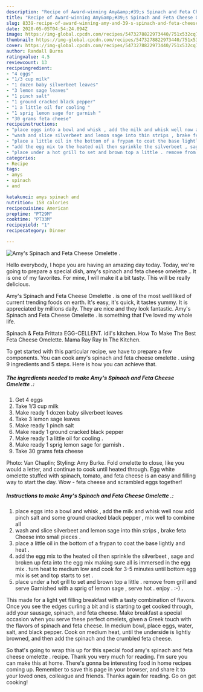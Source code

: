 ```yaml
---
description: "Recipe of Award-winning Amy&amp;#39;s Spinach and Feta Cheese Omelette ."
title: "Recipe of Award-winning Amy&amp;#39;s Spinach and Feta Cheese Omelette ."
slug: 8339-recipe-of-award-winning-amy-and-39-s-spinach-and-feta-cheese-omelette
date: 2020-05-05T04:54:24.094Z
image: https://img-global.cpcdn.com/recipes/5473278822973440/751x532cq70/amys-spinach-and-feta-cheese-omelette-recipe-main-photo.jpg
thumbnail: https://img-global.cpcdn.com/recipes/5473278822973440/751x532cq70/amys-spinach-and-feta-cheese-omelette-recipe-main-photo.jpg
cover: https://img-global.cpcdn.com/recipes/5473278822973440/751x532cq70/amys-spinach-and-feta-cheese-omelette-recipe-main-photo.jpg
author: Randall Burns
ratingvalue: 4.5
reviewcount: 13
recipeingredient:
- "4 eggs"
- "1/3 cup milk"
- "1 dozen baby silverbeet leaves"
- "3 lemon sage leaves"
- "1 pinch salt"
- "1 ground cracked black pepper"
- "1 a little oil for cooling "
- "1 sprig lemon sage for garnish "
- "30 grams feta cheese"
recipeinstructions:
- "place eggs into a bowl and whisk , add the milk and whisk well now add pinch salt and some ground cracked black pepper , mix well to combine all"
- "wash and slice silverbeet and lemon sage into thin strips , brake feta Cheese into small pieces ."
- "place a little oil in the bottom of a frypan to coat the base lightly and heat ."
- "add the egg mix to the heated oil then sprinkle the silverbeet , sage and broken up feta into the egg mix making sure all is immersed in the egg mix . turn heat to medium low and cook for 3-5 minutes until bottom egg mix is set and top starts to set ."
- "place under a hot grill to set and brown top a little . remove from grill and serve Garnished with a sprig of lemon sage , serve hot . enjoy . :-) ."
categories:
- Recipe
tags:
- amys
- spinach
- and

katakunci: amys spinach and 
nutrition: 158 calories
recipecuisine: American
preptime: "PT29M"
cooktime: "PT33M"
recipeyield: "1"
recipecategory: Dinner

---
```



![Amy&#39;s Spinach and Feta Cheese Omelette .](https://img-global.cpcdn.com/recipes/5473278822973440/751x532cq70/amys-spinach-and-feta-cheese-omelette-recipe-main-photo.jpg)

Hello everybody, I hope you are having an amazing day today. Today, we're going to prepare a special dish, amy&#39;s spinach and feta cheese omelette .. It is one of my favorites. For mine, I will make it a bit tasty. This will be really delicious.

Amy&#39;s Spinach and Feta Cheese Omelette . is one of the most well liked of current trending foods on earth. It's easy, it's quick, it tastes yummy. It is appreciated by millions daily. They are nice and they look fantastic. Amy&#39;s Spinach and Feta Cheese Omelette . is something that I've loved my whole life.

Spinach &amp; Feta Frittata EGG-CELLENT. idil&#39;s kitchen. How To Make The Best Feta Cheese Omelette. Mama Ray Ray In The Kitchen.


To get started with this particular recipe, we have to prepare a few components. You can cook amy&#39;s spinach and feta cheese omelette . using 9 ingredients and 5 steps. Here is how you can achieve that.

<!--inarticleads1-->

##### The ingredients needed to make Amy&#39;s Spinach and Feta Cheese Omelette .:

1. Get 4 eggs
1. Take 1/3 cup milk
1. Make ready 1 dozen baby silverbeet leaves
1. Take 3 lemon sage leaves
1. Make ready 1 pinch salt
1. Make ready 1 ground cracked black pepper
1. Make ready 1 a little oil for cooling .
1. Make ready 1 sprig lemon sage for garnish .
1. Take 30 grams feta cheese


Photo: Van Chaplin; Styling: Amy Burke. Fold omelette to close, like you would a letter, and continue to cook until heated through. Egg white omelette stuffed with spinach, tomato, and feta cheese is an easy and filling way to start the day. Wow - feta cheese and scrambled eggs together! 

<!--inarticleads2-->

##### Instructions to make Amy&#39;s Spinach and Feta Cheese Omelette .:

1. place eggs into a bowl and whisk , add the milk and whisk well now add pinch salt and some ground cracked black pepper , mix well to combine all
1. wash and slice silverbeet and lemon sage into thin strips , brake feta Cheese into small pieces .
1. place a little oil in the bottom of a frypan to coat the base lightly and heat .
1. add the egg mix to the heated oil then sprinkle the silverbeet , sage and broken up feta into the egg mix making sure all is immersed in the egg mix . turn heat to medium low and cook for 3-5 minutes until bottom egg mix is set and top starts to set .
1. place under a hot grill to set and brown top a little . remove from grill and serve Garnished with a sprig of lemon sage , serve hot . enjoy . :-) .


This made for a light yet filling breakfast with a tasty combination of flavors. Once you see the edges curling a bit and is starting to get cooked through, add your sausage, spinach, and feta cheese. Make breakfast a special occasion when you serve these perfect omelets, given a Greek touch with the flavors of spinach and feta cheese. In medium bowl, place eggs, water, salt, and black pepper. Cook on medium heat, until the underside is lightly browned, and then add the spinach and the crumbled feta cheese. 

So that's going to wrap this up for this special food amy&#39;s spinach and feta cheese omelette . recipe. Thank you very much for reading. I'm sure you can make this at home. There's gonna be interesting food in home recipes coming up. Remember to save this page in your browser, and share it to your loved ones, colleague and friends. Thanks again for reading. Go on get cooking!
